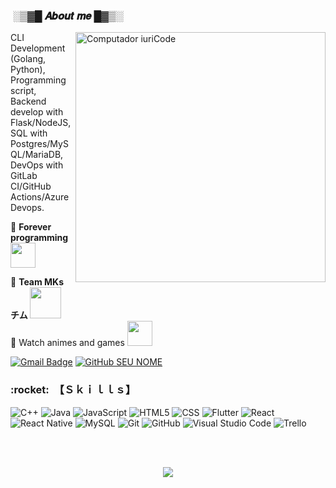 <h3>&nbsp;░▒▓█ 𝑨𝒃𝒐𝒖𝒕 𝒎𝒆 █▓▒░</h3> 
<img src="https://raw.githubusercontent.com/MicaelliMedeiros/micaellimedeiros/master/image/computer-illustration.png" min-width="400px" max-width="400px" width="400px" align="right" alt="Computador iuriCode">

<p align="left"> 
  CLI Development (Golang, Python), Programming script, Backend develop with Flask/NodeJS, SQL with Postgres/MySQL/MariaDB, DevOps with GitLab CI/GitHub Actions/Azure Devops.
</p>

<p align="left">
  🦄 <strong>Forever programming</strong><img src="https://teammks.w3spaces.com/68747470733a2f2f6d656469612e67697068792e636f6d2f6d656469612f6d47634e6a736657416a593541455a4e77362f67697068792e676966.gif" width="40px" />
</p>

<p align="left">
  💼 <strong>Team MKs チム <img src="https://teammks.w3spaces.com/kyubey.gif" width="50px" /></strong><br>
   💌 Watch animes and games <img src="https://teammks.w3spaces.com/external-content.duckduckgo.com-copy-1.gif" width="40px" /> 
</p>

[![Gmail Badge](https://img.shields.io/badge/-inputusermakarovik@protonmail.com-006bed?style=flat-square&logo=Gmail&logoColor=white&link=mailto:inputusermakarovik@protonmail.com)](mailto:inputusermakarovik@protonmail.com)
[![GitHub SEU NOME]( https://img.shields.io/github/followers/VanessaSwerts?label=follow&style=social)](https://github.com/InputUserMakarovik)

<h3> :rocket: &nbsp;【﻿Ｓｋｉｌｌｓ】
 </h3>



  ![C++](https://teammks.w3spaces.com/68747470733a2f2f696d672e736869656c64732e696f2f62616467652f53514c6974652d3037343035453f7374796c653d666f722d7468652d6261646765266c6f676f3d73716c697465266c6f676f436f6c6f723d7768697465.svg)
  ![Java](https://teammks.w3spaces.com/68747470733a2f2f696d672e736869656c64732e696f2f62616467652f4865726f6b752d3433303039383f7374796c653d666f722d7468652d6261646765266c6f676f3d6865726f6b75266c6f676f436f6c6f723d7768697465.svg)
  ![JavaScript](https://teammks.w3spaces.com/68747470733a2f2f696d672e736869656c64732e696f2f62616467652f4a6176615363726970742d4637444631453f7374796c653d666f722d7468652d6261646765266c6f676f3d6a617661736372697074266c6f676f436f6c6f723d626c61636b.svg)
  ![HTML5](https://teammks.w3spaces.com/68747470733a2f2f696d672e736869656c64732e696f2f62616467652f527562792d4343333432443f7374796c653d666f722d7468652d6261646765266c6f676f3d72756279266c6f676f436f6c6f723d7768697465.svg)
  ![CSS](https://teammks.w3spaces.com/68747470733a2f2f696d672e736869656c64732e696f2f62616467652f432532422532422d3030353939433f7374796c653d666f722d7468652d6261646765266c6f676f3d63253242253242266c6f676f436f6c6f723d7768697465.svg)
  ![Flutter](https://teammks.w3spaces.com/68747470733a2f2f696d672e736869656c64732e696f2f62616467652f432d3030353939433f7374796c653d666f722d7468652d6261646765266c6f676f3d63266c6f676f436f6c6f723d7768697465.svg)
  ![React](https://teammks.w3spaces.com/68747470733a2f2f696d672e736869656c64732e696f2f62616467652f432532332d3233393132303f7374796c653d666f722d7468652d6261646765266c6f676f3d632d7368617270266c6f676f436f6c6f723d7768697465.svg)
  ![React Native](https://teammks.w3spaces.com/68747470733a2f2f696d672e736869656c64732e696f2f62616467652f4e6f64652e6a732d3433383533443f7374796c653d666f722d7468652d6261646765266c6f676f3d6e6f64652e6a73266c6f676f436f6c6f723d7768697465.svg)
  ![MySQL](https://img.shields.io/badge/-MySQL-333333?style=flat&logo=mysql)
  ![Git](https://img.shields.io/badge/-Git-333333?style=flat&logo=git)
  ![GitHub](https://img.shields.io/badge/-GitHub-333333?style=flat&logo=github)
  ![Visual Studio Code](https://img.shields.io/badge/-Visual%20Studio%20Code-333333?style=flat&logo=visual-studio-code&logoColor=007ACC)
  ![Trello](https://img.shields.io/badge/-Trello-333333?style=flat&logo=trello&logoColor=007ACC)

<br/>
<br/>
<p align="center"><img src="https://teammks.w3spaces.com/code.gif"/></p>

